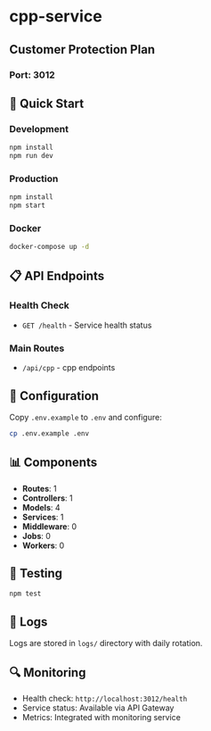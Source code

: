 # cpp-service

## Customer Protection Plan

### Port: 3012

## 🚀 Quick Start

### Development
```bash
npm install
npm run dev
```

### Production
```bash
npm install
npm start
```

### Docker
```bash
docker-compose up -d
```

## 📋 API Endpoints

### Health Check
- `GET /health` - Service health status

### Main Routes
- `/api/cpp` - cpp endpoints

## 🔧 Configuration

Copy `.env.example` to `.env` and configure:

```bash
cp .env.example .env
```

## 📊 Components

- **Routes**: 1
- **Controllers**: 1
- **Models**: 4
- **Services**: 1
- **Middleware**: 0
- **Jobs**: 0
- **Workers**: 0

## 🧪 Testing

```bash
npm test
```

## 📝 Logs

Logs are stored in `logs/` directory with daily rotation.

## 🔍 Monitoring

- Health check: `http://localhost:3012/health`
- Service status: Available via API Gateway
- Metrics: Integrated with monitoring service